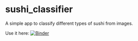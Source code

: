 # sushi_classifier
A simple app to classify different types of sushi from images.

Use it here: [![Binder](https://mybinder.org/badge_logo.svg)](https://mybinder.org/v2/gh/twhelan22/sushi_classifier/HEAD?urlpath=%2Fvoila%2Frender%2Fsushi_classifier.ipynb)
